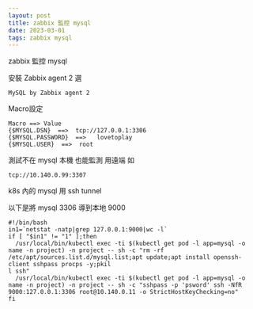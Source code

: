 ```yaml
---
layout: post
title: zabbix 監控 mysql
date: 2023-03-01
tags: zabbix mysql
---
```

zabbix 監控 mysql

安裝 Zabbix agent 2 選
```
MySQL by Zabbix agent 2
```

Macro設定
```
Macro ==> Value
{$MYSQL.DSN}  ==>  tcp://127.0.0.1:3306
{$MYSQL.PASSWORD}  ==>   lovetoplay
{$MYSQL.USER}  ==>  root
```
測試不在 mysql 本機 也能監測 用遠端 如  
```
tcp://10.140.0.99:3307 
```

k8s 內的 mysql 用 ssh tunnel

以下是將 mysql 3306 導到本地 9000
```
#!/bin/bash
in1=`netstat -natp|grep 127.0.0.1:9000|wc -l`
if [ "$in1" != "1" ];then
  /usr/local/bin/kubectl exec -ti $(kubectl get pod -l app=mysql -o name -n project) -n project -- sh -c "rm -rf  /etc/apt/sources.list.d/mysql.list;apt update;apt install openssh-client sshpass procps -y;pkil
l ssh"
  /usr/local/bin/kubectl exec -ti $(kubectl get pod -l app=mysql -o name -n project) -n project -- sh -c "sshpass -p 'psword' ssh -NfR 9000:127.0.0.1:3306 root@10.140.0.11 -o StrictHostKeyChecking=no"
fi
```
